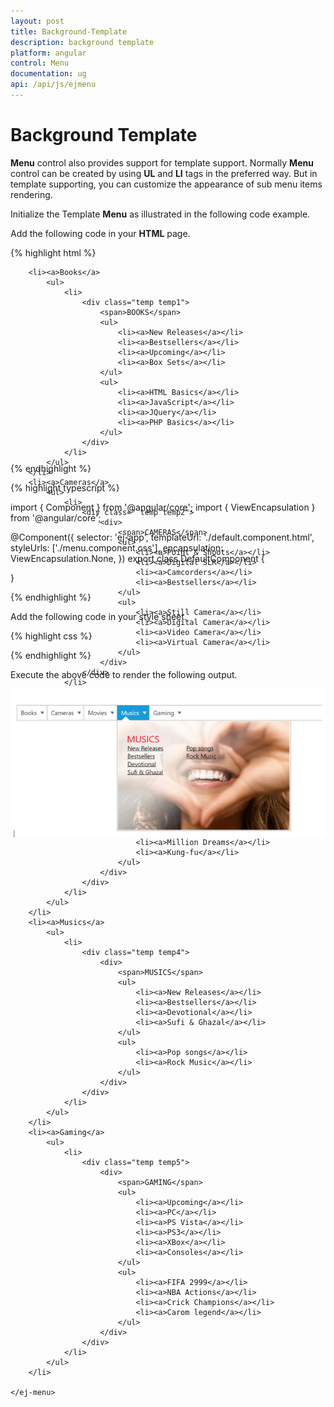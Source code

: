 ```yaml
---
layout: post
title: Background-Template
description: background template
platform: angular
control: Menu
documentation: ug
api: /api/js/ejmenu
---
```


# Background Template

**Menu** control also provides support for template support. Normally **Menu** control can be created by using **UL** and **LI** tags in the preferred way. But in template supporting, you can customize the appearance of sub menu items rendering. 

Initialize the Template **Menu** as illustrated in the following code example. 

Add the following code in your **HTML** page.

{% highlight html %}

<div id="menu_controls" style="height:300px">
    <ej-menu id="menutemplate">

        <li><a>Books</a>
            <ul>
                <li>
                    <div class="temp temp1">
                        <span>BOOKS</span>
                        <ul>
                            <li><a>New Releases</a></li>
                            <li><a>Bestsellers</a></li>
                            <li><a>Upcoming</a></li>
                            <li><a>Box Sets</a></li>
                        </ul>
                        <ul>
                            <li><a>HTML Basics</a></li>
                            <li><a>JavaScript</a></li>
                            <li><a>JQuery</a></li>
                            <li><a>PHP Basics</a></li>
                        </ul>
                    </div>
                </li>
            </ul>
        </li>
        <li><a>Cameras</a>
            <ul>
                <li>
                    <div class=" temp temp2">
                        <div>
                            <span>CAMERAS</span>
                            <ul>
                                <li><a>Point & Shoots</a></li>
                                <li><a>Digital SLR</a></li>
                                <li><a>Camcorders</a></li>
                                <li><a>Bestsellers</a></li>
                            </ul>
                            <ul>
                                <li><a>Still Camera</a></li>
                                <li><a>Digital Camera</a></li>
                                <li><a>Video Camera</a></li>
                                <li><a>Virtual Camera</a></li>
                            </ul>
                        </div>
                    </div>
                </li>
            </ul>
        </li>
        <li><a>Movies</a>
            <ul>
                <li>
                    <div class="temp temp3">
                        <div>
                            <span>MOVIES</span>
                            <ul>
                                <li><a>Genobili Actions</a></li>
                                <li><a>Jackie Rocks</a></li>
                                <li><a>Men In Blue</a></li>
                                <li><a>Human vs Alien</a></li>
                            </ul>
                            <ul>
                                <li><a>Million Dreams</a></li>
                                <li><a>Kung-fu</a></li>
                            </ul>
                        </div>
                    </div>
                </li>
            </ul>
        </li>
        <li><a>Musics</a>
            <ul>
                <li>
                    <div class="temp temp4">
                        <div>
                            <span>MUSICS</span>
                            <ul>
                                <li><a>New Releases</a></li>
                                <li><a>Bestsellers</a></li>
                                <li><a>Devotional</a></li>
                                <li><a>Sufi & Ghazal</a></li>
                            </ul>
                            <ul>
                                <li><a>Pop songs</a></li>
                                <li><a>Rock Music</a></li>
                            </ul>
                        </div>
                    </div>
                </li>
            </ul>
        </li>
        <li><a>Gaming</a>
            <ul>
                <li>
                    <div class="temp temp5">
                        <div>
                            <span>GAMING</span>
                            <ul>
                                <li><a>Upcoming</a></li>
                                <li><a>PC</a></li>
                                <li><a>PS Vista</a></li>
                                <li><a>PS3</a></li>
                                <li><a>XBox</a></li>
                                <li><a>Consoles</a></li>
                            </ul>
                            <ul>
                                <li><a>FIFA 2999</a></li>
                                <li><a>NBA Actions</a></li>
                                <li><a>Crick Champions</a></li>
                                <li><a>Carom legend</a></li>
                            </ul>
                        </div>
                    </div>
                </li>
            </ul>
        </li>

    </ej-menu>
</div>

{% endhighlight %}

{% highlight typescript %}

import { Component } from '@angular/core';
import { ViewEncapsulation } from '@angular/core';

@Component({
  selector: 'ej-app',
  templateUrl: './default.component.html',
  styleUrls: ['./menu.component.css'],
  encapsulation: ViewEncapsulation.None,
})
export class DefaultComponent {
 
}

{% endhighlight %}



Add the following code in your style sheet.

{% highlight css %}


<style type="text/css">
    .temp {
        height: 237px;
        width: 375px;
        font-family: segoe UI;
        cursor: default;
        background-size: 100% 100%;
    }

    .temp span {
        color: red;
        float: left;
        font-size: 20px;
        left: 20px;
        position: relative;
        top: 25px;
        width: 100px;
    }

    .temp ul {
        float: left;
        font-size: 14px;
        left: -79px;
        list-style-type: none;
        margin: 0;
        padding: 0;
        position: relative;
        top: 50px;
        width: 128px;
    }

    .temp ul li {
        font-size: 13px;
    }

    .temp ul li a {
        text-decoration: underline;
        cursor: pointer;
        color: #000;
    }

    .temp1 {
        background-image: url("1.jpg");
    }

    .temp2 {
        background-image: url("2.jpg");
    }

    .temp3 {
        background-image: url("3.jpg");
    }

    .temp4 {
        background-image: url("4.jpg");
    }

    .e-menu.e-horizontal li > ul, .e-menu.e-horizontal li > ul > li:hover {
        background-color: #fff;
    }

    .e-menu.e-horizontal > li > ul:after {
        border-color: transparent transparent #fff;
    }
</style>


{% endhighlight %}



Execute the above code to render the following output.                       

![](/angular/Menu/Background-Template_images/Background-Template_img1.png) 




